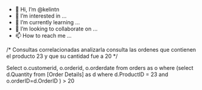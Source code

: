 - 👋 Hi, I’m @kelintn
- 👀 I’m interested in ...
- 🌱 I’m currently learning ...
- 💞️ I’m looking to collaborate on ...
- 📫 How to reach me ...

/* Consultas correlacionadas analizarla consulta las ordenes que contienen el producto 23 y que su cantidad fue a 20 */


Select  o.customerid, o.orderid, o.orderdate from orders as o
  where
    (select d.Quantity from [Order Details] as d 
      where d.ProductID = 23 and o.orderID=d.OrderID ) > 20

